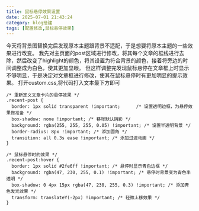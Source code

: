 ```yaml
---
title: 鼠标悬停效果设置
date: 2025-07-01 21:43:24
category: blog搭建
tags: [配置修改,鼠标悬停效果]
---
```

今天将背景图替换完后发现原本主题跟背景不适配，于是想要将原本主题的一些效果进行改变。
我先对主页面的post区域进行修改，将其每个文章的框线进行去除，然后改变了highlight的颜色，将其设置为符合背景的颜色，接着将旁边的时间调整成为白色，使其更加显眼。
但这样调整完发现鼠标悬停在文章框上时显示不够明显，于是决定对文章框进行修改，使其在鼠标悬停时有更加明显的提示效果。
打开custom.css,将代码打入文本最下方即可

```
/* 重新定义文章卡片的悬停效果 */
.recent-post {
  border: 1px solid transparent !important;      /* 设置透明边框，为悬停效果做准备 */
  box-shadow: none !important; /* 移除默认阴影 */
  background: rgba(255, 255, 255, 0.05) !important; /* 设置半透明背景 */
  border-radius: 8px !important; /* 添加圆角 */
  transition: all 0.3s ease !important; /* 添加过渡动画 */
}

/* 鼠标悬停时的效果 */
.recent-post:hover {
  border: 1px solid #2fe6ff !important; /* 悬停时显示青色边框 */
  background: rgba(47, 230, 255, 0.1) !important; /* 悬停时背景变为青色半透明 */
  box-shadow: 0 4px 15px rgba(47, 230, 255, 0.3) !important; /* 添加青色发光效果 */
  transform: translateY(-2px) !important; /* 轻微上移效果 */
}
```
